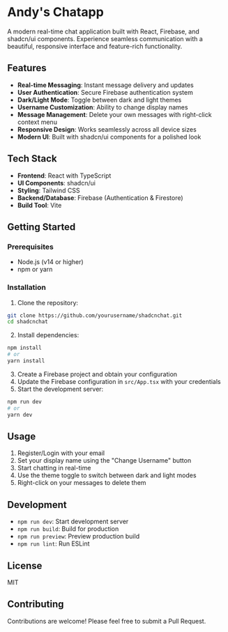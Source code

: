 # Andy's Chatapp

A modern real-time chat application built with React, Firebase, and shadcn/ui components. Experience seamless communication with a beautiful, responsive interface and feature-rich functionality.

## Features

- **Real-time Messaging**: Instant message delivery and updates
- **User Authentication**: Secure Firebase authentication system
- **Dark/Light Mode**: Toggle between dark and light themes
- **Username Customization**: Ability to change display names
- **Message Management**: Delete your own messages with right-click context menu
- **Responsive Design**: Works seamlessly across all device sizes
- **Modern UI**: Built with shadcn/ui components for a polished look

## Tech Stack

- **Frontend**: React with TypeScript
- **UI Components**: shadcn/ui
- **Styling**: Tailwind CSS
- **Backend/Database**: Firebase (Authentication & Firestore)
- **Build Tool**: Vite

## Getting Started

### Prerequisites

- Node.js (v14 or higher)
- npm or yarn

### Installation

1. Clone the repository:

```bash
git clone https://github.com/yourusername/shadcnchat.git
cd shadcnchat
```

2. Install dependencies:

```bash
npm install
# or
yarn install
```

3. Create a Firebase project and obtain your configuration
4. Update the Firebase configuration in `src/App.tsx` with your credentials
5. Start the development server:

```bash
npm run dev
# or
yarn dev
```

## Usage

1. Register/Login with your email
2. Set your display name using the "Change Username" button
3. Start chatting in real-time
4. Use the theme toggle to switch between dark and light modes
5. Right-click on your messages to delete them

## Development

- `npm run dev`: Start development server
- `npm run build`: Build for production
- `npm run preview`: Preview production build
- `npm run lint`: Run ESLint

## License

MIT

## Contributing

Contributions are welcome! Please feel free to submit a Pull Request.
